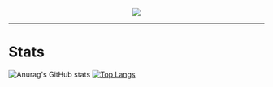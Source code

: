  <p align="center">
  <a href="https://github.com/galihap76"><img src="https://readme-typing-svg.herokuapp.com/?lines=Welcome%20To%20My%20Github;I%20Am%20A%20Software%20Developer;&font=Fira%20Code&center=true&width=440&height=45&color=f75c7e&vCenter=true&size=22"></a>
</p>




---
# Stats
![Anurag's GitHub stats](https://github-readme-stats.vercel.app/api?username=galihap76&show_icons=true&theme=white)
[![Top Langs](https://github-readme-stats.vercel.app/api/top-langs/?username=anuraghazra&layout=compact)](https://github.com/anuraghazra/github-readme-stats)
